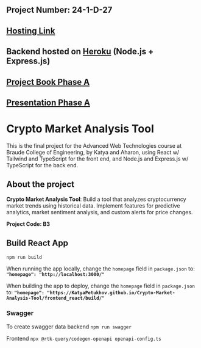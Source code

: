 ## Project Number: 24-1-D-27
## [Hosting Link](https://KatyaPetukhov.github.io/Crypto-Market-Analysis-Tool/frontend_react/build/)

## Backend hosted on [Heroku](https://crypto-market-analysis-tool-f12d66bb7184.herokuapp.com/) (Node.js + Express.js)

## [Project Book Phase A](https://docs.google.com/document/d/1onFcRNV8pONN4h3xB_etXjv_3aBrxOotV_fql6p8RA4/edit?usp=sharing) 
## [Presentation Phase A](https://ebraude-my.sharepoint.com/:p:/g/personal/ekateryna_petukhov_e_braude_ac_il/Ed_F39xPIR5ElD9p-zZhsicB87ceT1P820i9uAAW7mm3jw?e=Ht83Hn) 


# Crypto Market Analysis Tool

 This is the final project for the Advanced Web Technologies course at Braude College of Engineering, by Katya and Aharon, using React w/ Tailwind and TypeScript for the front end, and Node.js and Express.js w/ TypeScript for the back end.

## About the project

**Crypto Market Analysis Tool**: Build a tool that analyzes cryptocurrency market trends using historical data. Implement features for predictive analytics, market sentiment analysis, and custom alerts for price changes.

**Project Code: B3**

## Build React App

`npm run build`

When running the app locally, change the `homepage` field in `package.json` to: **`"homepage": "http://localhost:3000/"`**

When building the app to deploy, change the `homepage` field in `package.json` to: **`"homepage": "https://KatyaPetukhov.github.io/Crypto-Market-Analysis-Tool/frontend_react/build/"`**

### Swagger

To create swagger data backend `npm run swagger`

Frontend `npx @rtk-query/codegen-openapi openapi-config.ts`
